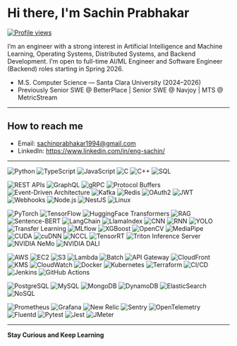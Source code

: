 # Hi there, I'm Sachin Prabhakar

[![Profile views](https://komarev.com/ghpvc/?username=sachin-prabhakar&label=Profile%20views)](https://github.com/sachin-prabhakar)

I’m an engineer with a strong interest in Artificial Intelligence and Machine Learning, Operating Systems, Distributed Systems, and Backend Development. I’m open to full-time AI/ML Engineer and Software Engineer (Backend) roles starting in Spring 2026.

- M.S. Computer Science — Santa Clara University (2024–2026)  
- Previously Senior SWE @ BetterPlace | Senior SWE @ Navjoy | MTS @ MetricStream

---

## How to reach me

- Email: sachinprabhakar1994@gmail.com  
- LinkedIn: https://www.linkedin.com/in/eng-sachin/
---

<!-- Languages -->
![Python](https://img.shields.io/badge/Python-3776AB?logo=python&logoColor=white)
![TypeScript](https://img.shields.io/badge/TypeScript-3178C6?logo=typescript&logoColor=white)
![JavaScript](https://img.shields.io/badge/JavaScript-F7DF1E?logo=javascript&logoColor=black)
![C](https://img.shields.io/badge/C-A8B9CC?logo=c&logoColor=black)
![C++](https://img.shields.io/badge/C++-00599C?logo=cplusplus&logoColor=white)
![SQL](https://img.shields.io/badge/SQL-025E8C?logo=postgresql&logoColor=white)

<!-- Backend Systems -->
![REST APIs](https://img.shields.io/badge/REST-000000)
![GraphQL](https://img.shields.io/badge/GraphQL-E10098?logo=graphql&logoColor=white)
![gRPC](https://img.shields.io/badge/gRPC-000000?logo=grpc&logoColor=white)
![Protocol Buffers](https://img.shields.io/badge/Protocol%20Buffers-4285F4?logo=google&logoColor=white)
![Event-Driven Architecture](https://img.shields.io/badge/Event--Driven-0A0A0A)
![Kafka](https://img.shields.io/badge/Kafka-231F20?logo=apachekafka&logoColor=white)
![Redis](https://img.shields.io/badge/Redis-DC382D?logo=redis&logoColor=white)
![OAuth2](https://img.shields.io/badge/OAuth2-3D3D3D)
![JWT](https://img.shields.io/badge/JWT-000000)
![Webhooks](https://img.shields.io/badge/Webhooks-0A0A0A)
![Node.js](https://img.shields.io/badge/Node.js-339933?logo=node.js&logoColor=white)
![NestJS](https://img.shields.io/badge/NestJS-E0234E?logo=nestjs&logoColor=white)
![Linux](https://img.shields.io/badge/Linux-FCC624?logo=linux&logoColor=black)

<!-- AI / ML -->
![PyTorch](https://img.shields.io/badge/PyTorch-EE4C2C?logo=pytorch&logoColor=white)
![TensorFlow](https://img.shields.io/badge/TensorFlow-FF6F00?logo=tensorflow&logoColor=white)
![HuggingFace Transformers](https://img.shields.io/badge/HuggingFace%20Transformers-FFD21E?logo=huggingface&logoColor=black)
![RAG](https://img.shields.io/badge/RAG-0A0A0A)
![Sentence-BERT](https://img.shields.io/badge/Sentence--BERT-4B8BBE)
![LangChain](https://img.shields.io/badge/LangChain-2C3E50)
![LlamaIndex](https://img.shields.io/badge/LlamaIndex-111827)
![CNN](https://img.shields.io/badge/CNN-0A0A0A)
![RNN](https://img.shields.io/badge/RNN-0A0A0A)
![YOLO](https://img.shields.io/badge/YOLO-0A0A0A)
![Transfer Learning](https://img.shields.io/badge/Transfer%20Learning-0A0A0A)
![MLflow](https://img.shields.io/badge/MLflow-0194E2?logo=mlflow&logoColor=white)
![XGBoost](https://img.shields.io/badge/XGBoost-1C9CEA)
![OpenCV](https://img.shields.io/badge/OpenCV-5C3EE8?logo=opencv&logoColor=white)
![MediaPipe](https://img.shields.io/badge/MediaPipe-00C3FF?logo=google&logoColor=white)
![CUDA](https://img.shields.io/badge/CUDA-76B900?logo=nvidia&logoColor=white)
![cuDNN](https://img.shields.io/badge/cuDNN-76B900?logo=nvidia&logoColor=white)
![NCCL](https://img.shields.io/badge/NCCL-76B900?logo=nvidia&logoColor=white)
![TensorRT](https://img.shields.io/badge/TensorRT-76B900?logo=nvidia&logoColor=white)
![Triton Inference Server](https://img.shields.io/badge/Triton%20Server-76B900?logo=nvidia&logoColor=white)
![NVIDIA NeMo](https://img.shields.io/badge/NVIDIA%20NeMo-76B900?logo=nvidia&logoColor=white)
![NVIDIA DALI](https://img.shields.io/badge/NVIDIA%20DALI-76B900?logo=nvidia&logoColor=white)

<!-- Cloud & Infrastructure -->
![AWS](https://img.shields.io/badge/AWS-232F3E?logo=amazonaws&logoColor=white)
![EC2](https://img.shields.io/badge/EC2-FF9900?logo=amazon-aws&logoColor=white)
![S3](https://img.shields.io/badge/S3-569A31?logo=amazon-aws&logoColor=white)
![Lambda](https://img.shields.io/badge/Lambda-FF9900?logo=awslambda&logoColor=white)
![Batch](https://img.shields.io/badge/Batch-232F3E?logo=amazonaws&logoColor=white)
![API Gateway](https://img.shields.io/badge/API%20Gateway-232F3E?logo=amazonaws&logoColor=white)
![CloudFront](https://img.shields.io/badge/CloudFront-232F3E?logo=amazonaws&logoColor=white)
![KMS](https://img.shields.io/badge/KMS-232F3E?logo=amazonaws&logoColor=white)
![CloudWatch](https://img.shields.io/badge/CloudWatch-232F3E?logo=amazoncloudwatch&logoColor=white)
![Docker](https://img.shields.io/badge/Docker-2496ED?logo=docker&logoColor=white)
![Kubernetes](https://img.shields.io/badge/Kubernetes-326CE5?logo=kubernetes&logoColor=white)
![Terraform](https://img.shields.io/badge/Terraform-7B42BC?logo=terraform&logoColor=white)
![CI/CD](https://img.shields.io/badge/CI%2FCD-0A0A0A)
![Jenkins](https://img.shields.io/badge/Jenkins-D24939?logo=jenkins&logoColor=white)
![GitHub Actions](https://img.shields.io/badge/GitHub%20Actions-2088FF?logo=githubactions&logoColor=white)

<!-- Databases -->
![PostgreSQL](https://img.shields.io/badge/PostgreSQL-4169E1?logo=postgresql&logoColor=white)
![MySQL](https://img.shields.io/badge/MySQL-4479A1?logo=mysql&logoColor=white)
![MongoDB](https://img.shields.io/badge/MongoDB-47A248?logo=mongodb&logoColor=white)
![DynamoDB](https://img.shields.io/badge/DynamoDB-4053D6?logo=amazon-dynamodb&logoColor=white)
![ElasticSearch](https://img.shields.io/badge/ElasticSearch-005571?logo=elasticsearch&logoColor=white)
![NoSQL](https://img.shields.io/badge/NoSQL-0A0A0A)

<!-- Observability & Testing -->
![Prometheus](https://img.shields.io/badge/Prometheus-E6522C?logo=prometheus&logoColor=white)
![Grafana](https://img.shields.io/badge/Grafana-F46800?logo=grafana&logoColor=white)
![New Relic](https://img.shields.io/badge/New%20Relic-1CE783?logo=newrelic&logoColor=white)
![Sentry](https://img.shields.io/badge/Sentry-362D59?logo=sentry&logoColor=white)
![OpenTelemetry](https://img.shields.io/badge/OpenTelemetry-000000?logo=opentelemetry&logoColor=white)
![Fluentd](https://img.shields.io/badge/Fluentd-0E83C8?logo=fluentd&logoColor=white)
![Pytest](https://img.shields.io/badge/Pytest-0A9EDC?logo=pytest&logoColor=white)
![Jest](https://img.shields.io/badge/Jest-C21325?logo=jest&logoColor=white)
![JMeter](https://img.shields.io/badge/JMeter-D22128?logo=apachejmeter&logoColor=white)

---

**Stay Curious and Keep Learning**
